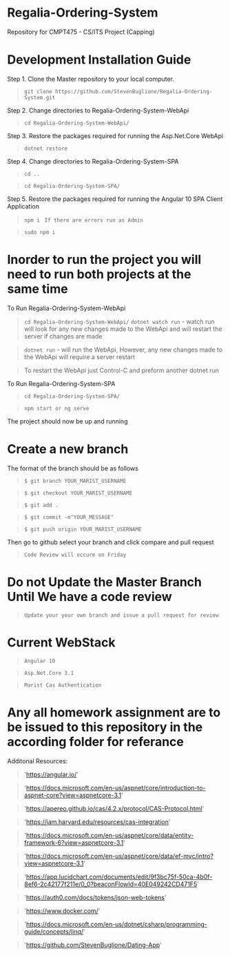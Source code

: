 # Regalia-Ordering-System
Repository for CMPT475 - CS/ITS Project (Capping)


# Development Installation Guide

Step 1. Clone the Master repository to your local computer.
> `git clone https://github.com/StevenBuglione/Regalia-Ordering-System.git`

Step 2. Change directories to Regalia-Ordering-System-WebApi
> `cd Regalia-Ordering-System-WebApi/`

Step 3. Restore the packages required for running the Asp.Net.Core WebApi
> `dotnet restore`

Step 4. Change directories to Regalia-Ordering-System-SPA
> `cd ..`

> `cd Regalia-Ordering-System-SPA/`

Step 5. Restore the packages required for running the Angular 10 SPA Client Application
> `npm i `
> `If there are errors run as Admin`

> `sudo npm i `

# Inorder to run the project you will need to run both projects at the same time

To Run Regalia-Ordering-System-WebApi

> `cd Regalia-Ordering-System-WebApi/`
> `dotnet watch run` - watch run will look for any new changes made to the WebApi and will restart the server if changes are made

> `dotnet run` - will run the WebApi, However, any new changes made to the WebApi will require a server restart

> To restart the WebApi just Control-C and preform another dotnet run 

To Run Regalia-Ordering-System-SPA 

> `cd Regalia-Ordering-System-SPA/`

> `npm start or ng serve`

The project should now be up and running


# Create a new branch
The format of the branch should be as follows
>  `$ git branch YOUR_MARIST_USERNAME`

>  `$ git checkout YOUR_MARIST_USERNAME`

>  `$ git add . `

>  `$ git commit -m"YOUR_MESSAGE"`

>  `$ git push origin YOUR_MARIST_USERNAME`

Then go to github select your branch and click compare and pull request

> `Code Review will occure on Friday`

# Do not Update the Master Branch Until We have a code review

> `Update your your own branch and issue a pull request for review`

# Current WebStack
> `Angular 10`

> `Asp.Net.Core 3.1`

> `Marist Cas Authentication`


# Any all homework assignment are to be issued to this repository in the according folder for referance 

Additonal Resources:
>'https://angular.io/'

>'https://docs.microsoft.com/en-us/aspnet/core/introduction-to-aspnet-core?view=aspnetcore-3.1'

>'https://apereo.github.io/cas/4.2.x/protocol/CAS-Protocol.html'

>'https://iam.harvard.edu/resources/cas-integration'

>'https://docs.microsoft.com/en-us/aspnet/core/data/entity-framework-6?view=aspnetcore-3.1'

>'https://docs.microsoft.com/en-us/aspnet/core/data/ef-mvc/intro?view=aspnetcore-3.1'

>'https://app.lucidchart.com/documents/edit/9f3bc75f-50ca-4b0f-8ef6-2c42177f211e/0_0?beaconFlowId=40E049242CD471F5'

>'https://auth0.com/docs/tokens/json-web-tokens'

>'https://www.docker.com/'

>'https://docs.microsoft.com/en-us/dotnet/csharp/programming-guide/concepts/linq/'

>'https://github.com/StevenBuglione/Dating-App'
